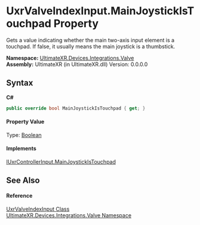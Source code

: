 # UxrValveIndexInput.MainJoystickIsTouchpad Property 
 

Gets a value indicating whether the main two-axis input element is a touchpad. If false, it usually means the main joystick is a thumbstick.

**Namespace:**&nbsp;<a href="N_UltimateXR_Devices_Integrations_Valve">UltimateXR.Devices.Integrations.Valve</a><br />**Assembly:**&nbsp;UltimateXR (in UltimateXR.dll) Version: 0.0.0.0

## Syntax

**C#**<br />
``` C#
public override bool MainJoystickIsTouchpad { get; }
```


#### Property Value
Type: <a href="https://docs.microsoft.com/dotnet/api/system.boolean" target="_blank" rel="noopener noreferrer">Boolean</a>

#### Implements
<a href="P_UltimateXR_Devices_IUxrControllerInput_MainJoystickIsTouchpad">IUxrControllerInput.MainJoystickIsTouchpad</a><br />

## See Also


#### Reference
<a href="T_UltimateXR_Devices_Integrations_Valve_UxrValveIndexInput">UxrValveIndexInput Class</a><br /><a href="N_UltimateXR_Devices_Integrations_Valve">UltimateXR.Devices.Integrations.Valve Namespace</a><br />